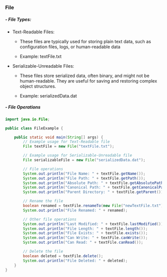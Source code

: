 ### File

##### - File Types:

- Text-Readable Files:

  - These files are typically used for storing plain text data, such as configuration files, logs, or human-readable data

  - Example: textFile.txt

- Serializable-Unreadable Files:

  - These files store serialized data, often binary, and might not be human-readable. They are useful for saving and restoring complex object structures.

  - Example: serializedData.dat

##### - File Operations

```java
import java.io.File;

public class FileExample {

    public static void main(String[] args) {
        // Example usage for Text-Readable file
        File textFile = new File("textFile.txt");

        // Example usage for Serializable-Unreadable file
        File serializableFile = new File("serializedData.dat");

        // File operations
        System.out.println("File Name: " + textFile.getName());
        System.out.println("File Path: " + textFile.getPath());
        System.out.println("Absolute Path: " + textFile.getAbsolutePath());
        System.out.println("Canonical Path: " + textFile.getCanonicalPath());
        System.out.println("Parent Directory: " + textFile.getParent());

        // Rename the file
        boolean renamed = textFile.renameTo(new File("newTextFile.txt"));
        System.out.println("File Renamed: " + renamed);

        // Other file operations
        System.out.println("Last Modified: " + textFile.lastModified());
        System.out.println("File Length: " + textFile.length());
        System.out.println("File Exists: " + textFile.exists());
        System.out.println("Can Write: " + textFile.canWrite());
        System.out.println("Can Read: " + textFile.canRead());

        // Delete the file
        boolean deleted = textFile.delete();
        System.out.println("File Deleted: " + deleted);
    }
}

```
